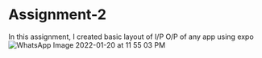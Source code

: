 # Assignment-2
In this assignment, I created basic layout of I/P O/P of any app using expo
![WhatsApp Image 2022-01-20 at 11 55 03 PM](https://user-images.githubusercontent.com/72189926/150401118-194812d9-8357-44b5-9f44-35c5b25a5f45.jpeg)
